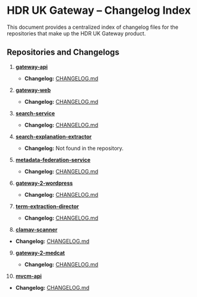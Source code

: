 # HDR UK Gateway – Changelog Index

This document provides a centralized index of changelog files for the repositories that make up the HDR UK Gateway product.

## Repositories and Changelogs

1. **[gateway-api](https://github.com/HDRUK/gateway-api)**
   - **Changelog:** [CHANGELOG.md](https://github.com/HDRUK/gateway-api/blob/main/CHANGELOG.md)

2. **[gateway-web](https://github.com/HDRUK/gateway-web)**
   - **Changelog:** [CHANGELOG.md](https://github.com/HDRUK/gateway-web/blob/main/CHANGELOG.md)

3. **[search-service](https://github.com/HDRUK/search-service)**
   - **Changelog:** [CHANGELOG.md](https://github.com/HDRUK/search-service/blob/main/CHANGELOG.md)

4. **[search-explanation-extractor](https://github.com/HDRUK/search-explanation-extractor)**
   - **Changelog:** Not found in the repository.

5. **[metadata-federation-service](https://github.com/HDRUK/metadata-federation-service)**
   - **Changelog:** [CHANGELOG.md](https://github.com/HDRUK/metadata-federation-service/blob/main/CHANGELOG.md)

6. **[gateway-2-wordpress](https://github.com/HDRUK/gateway-2-wordpress)**
   - **Changelog:** [CHANGELOG.md](https://github.com/HDRUK/gateway-2-wordpress/blob/dev/CHANGELOG.md)

7. **[term-extraction-director](https://github.com/HDRUK/term-extraction-director)**
   - **Changelog:** [CHANGELOG.md](https://github.com/HDRUK/term-extraction-director/blob/dev/CHANGELOG.md)

8. **[clamav-scanner](https://github.com/HDRUK/clamav-scanner)**
  - **Changelog:** [CHANGELOG.md](https://github.com/HDRUK/clamav-scanner/blob/main/CHANGELOG.md)

9. **[gateway-2-medcat](https://github.com/HDRUK/gateway-2-medcat)**
   - **Changelog:** [CHANGELOG.md](https://github.com/HDRUK/medcat-service/blob/main/CHANGELOG.md)

10. **[mvcm-api](https://github.com/HDRUK/mvcm-api)**
 - **Changelog:** [CHANGELOG.md](https://github.com/HDRUK/mvcm-api/blob/dev/CHANGELOG.md)


